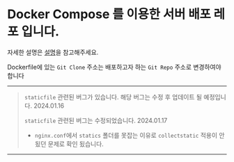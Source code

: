 # Docker Compose 를 이용한 서버 배포 레포 입니다.

자세한 설명은 [설명](https://velog.io/@wlzkxm2/Docker-Compose-%EC%99%80-EC2)을 참고해주세요.

Dockerfile에 있는 `Git Clone` 주소는 배포하고자 하는 `Git Repo` 주소로 변경하여야 합니다

_____
> `staticfile` 관련된 버그가 있습니다. 해당 버그는 수정 후 업데이트 될 예정입니다. 2024.01.16
> 
> `staticfile` 관련된 버그는 수정되었습니다. 2024.01.17
> - `nginx.conf`에서 `statics` 폴더를 못잡는 이유로 `collectstatic` 적용이 안됬던 문제로 확인 됬습니다.
_____

